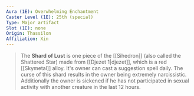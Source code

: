 ```yaml
---
Aura (1E): Overwhelming Enchantment
Caster Level (1E): 25th (special)
Type: Major artifact
Slot (1E): none
Origin: Thassilon
Affiliation: Xin
---
```


> The **Shard of Lust** is one piece of the [[Sihedron]] (also called the Shattered Star) made from [[Djezet 1|djezet]], which is a red [[Skymetal]] alloy. It's owner can cast a suggestion spell daily. The curse of this shard results in the owner being extremely narcissistic. Additionally the owner is sickened if he has not participated in sexual activity with another creature in the last 12 hours.







